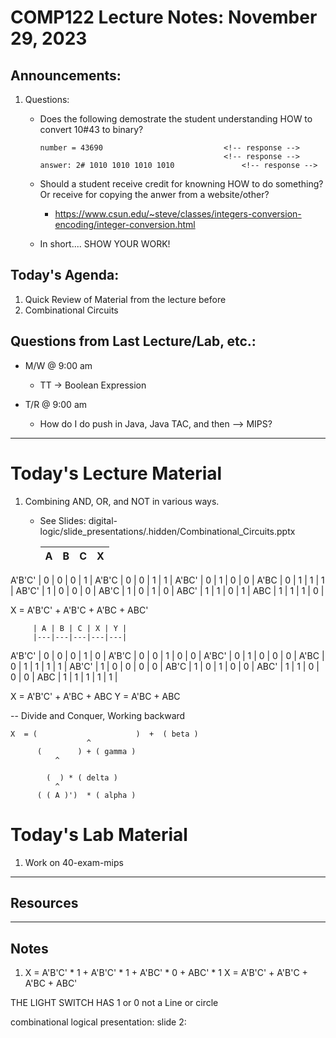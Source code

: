 # COMP122 Lecture Notes: November 29, 2023

## Announcements:
   1. Questions:
      - Does the following demostrate the student understanding HOW to
        convert  10#43 to binary?
        ```
        number = 43690                           <!-- response -->
                                                 <!-- response -->
        answer: 2# 1010 1010 1010 1010               <!-- response -->
        ```
      - Should a student receive credit for knowning HOW to do something?
        Or receive for copying the anwer from a website/other?
        * https://www.csun.edu/~steve/classes/integers-conversion-encoding/integer-conversion.html

      - In short.... SHOW YOUR WORK!
                     


## Today's Agenda:
   1. Quick Review of Material from the lecture before
   1. Combinational Circuits


## Questions from Last Lecture/Lab, etc.:
   * M/W @ 9:00 am
     - TT -> Boolean Expression
 
   * T/R @ 9:00 am
     - How do I do push in Java, Java TAC, and then --> MIPS?



---
# Today's Lecture Material

  1. Combining AND, OR, and NOT in various ways.
     - See Slides: digital-logic/slide_presentations/.hidden/Combinational_Circuits.pptx
 

         | A | B | C | X |
         |---|---|---|---|
 A'B'C'  | 0 | 0 | 0 | 1 |
 A'B'C   | 0 | 0 | 1 | 1 |
 A'BC'   | 0 | 1 | 0 | 0 |
 A'BC    | 0 | 1 | 1 | 1 |
 AB'C'   | 1 | 0 | 0 | 0 |
 AB'C    | 1 | 0 | 1 | 0 |
 ABC'    | 1 | 1 | 0 | 1 |
 ABC     | 1 | 1 | 1 | 0 |

X = A'B'C' + A'B'C +  A'BC +  ABC' 

         | A | B | C | X | Y |
         |---|---|---|---|---|
 A'B'C'  | 0 | 0 | 0 | 1 | 0 |
 A'B'C   | 0 | 0 | 1 | 0 | 0 |
 A'BC'   | 0 | 1 | 0 | 0 | 0 |
 A'BC    | 0 | 1 | 1 | 1 | 1 |
 AB'C'   | 1 | 0 | 0 | 0 | 0 |
 AB'C    | 1 | 0 | 1 | 0 | 0 |
 ABC'    | 1 | 1 | 0 | 0 | 0 |
 ABC     | 1 | 1 | 1 | 1 | 1 |

X = A'B'C' + A'BC + ABC
Y = A'BC + ABC

--
Divide and Conquer, Working backward 

```
X  = (                      )  +  ( beta )
                 ^
      (        ) + ( gamma )
          ^

        (  ) * ( delta )
          ^
      ( ( A )')  * ( alpha )
```


# Today's Lab Material

  1. Work on 40-exam-mips


---
## Resources


---
<!-- This section for student's to place their own notes. -->
<!-- This section will not be updated by the Professor.   -->

## Notes  
1. X = A'B'C' * 1 + A'B'C' * 1 + A'BC' * 0 + ABC' * 1
   X = A'B'C' + A'B'C + A'BC + ABC'

THE LIGHT SWITCH HAS 1 or 0 not a Line or circle

combinational logical presentation:
slide 2: 


